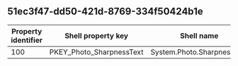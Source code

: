 ## 51ec3f47-dd50-421d-8769-334f50424b1e

Property identifier | Shell property key | Shell name | Alias
--- | --- | --- | ---
100 | PKEY_Photo_SharpnessText | System.Photo.SharpnessText | 

